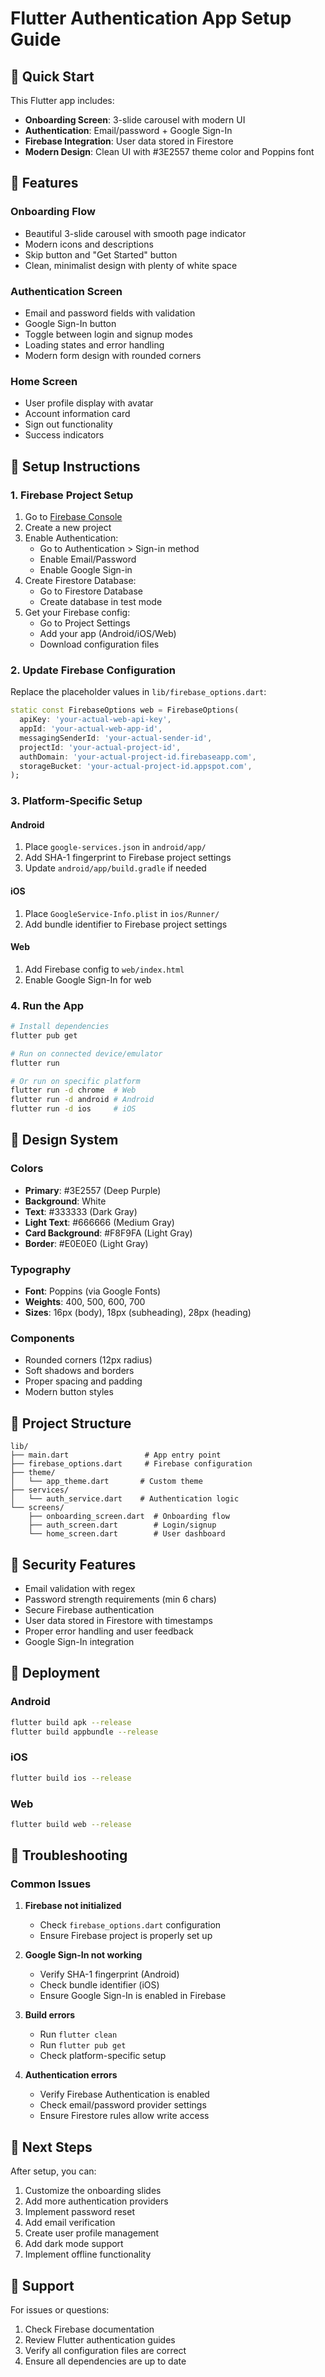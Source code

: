 # Flutter Authentication App Setup Guide

## 🚀 Quick Start

This Flutter app includes:
- **Onboarding Screen**: 3-slide carousel with modern UI
- **Authentication**: Email/password + Google Sign-In
- **Firebase Integration**: User data stored in Firestore
- **Modern Design**: Clean UI with #3E2557 theme color and Poppins font

## 📱 Features

### Onboarding Flow
- Beautiful 3-slide carousel with smooth page indicator
- Modern icons and descriptions
- Skip button and "Get Started" button
- Clean, minimalist design with plenty of white space

### Authentication Screen
- Email and password fields with validation
- Google Sign-In button
- Toggle between login and signup modes
- Loading states and error handling
- Modern form design with rounded corners

### Home Screen
- User profile display with avatar
- Account information card
- Sign out functionality
- Success indicators

## 🔧 Setup Instructions

### 1. Firebase Project Setup

1. Go to [Firebase Console](https://console.firebase.google.com/)
2. Create a new project
3. Enable Authentication:
   - Go to Authentication > Sign-in method
   - Enable Email/Password
   - Enable Google Sign-in
4. Create Firestore Database:
   - Go to Firestore Database
   - Create database in test mode
5. Get your Firebase config:
   - Go to Project Settings
   - Add your app (Android/iOS/Web)
   - Download configuration files

### 2. Update Firebase Configuration

Replace the placeholder values in `lib/firebase_options.dart`:

```dart
static const FirebaseOptions web = FirebaseOptions(
  apiKey: 'your-actual-web-api-key',
  appId: 'your-actual-web-app-id',
  messagingSenderId: 'your-actual-sender-id',
  projectId: 'your-actual-project-id',
  authDomain: 'your-actual-project-id.firebaseapp.com',
  storageBucket: 'your-actual-project-id.appspot.com',
);
```

### 3. Platform-Specific Setup

#### Android
1. Place `google-services.json` in `android/app/`
2. Add SHA-1 fingerprint to Firebase project settings
3. Update `android/app/build.gradle` if needed

#### iOS
1. Place `GoogleService-Info.plist` in `ios/Runner/`
2. Add bundle identifier to Firebase project settings

#### Web
1. Add Firebase config to `web/index.html`
2. Enable Google Sign-In for web

### 4. Run the App

```bash
# Install dependencies
flutter pub get

# Run on connected device/emulator
flutter run

# Or run on specific platform
flutter run -d chrome  # Web
flutter run -d android # Android
flutter run -d ios     # iOS
```

## 🎨 Design System

### Colors
- **Primary**: #3E2557 (Deep Purple)
- **Background**: White
- **Text**: #333333 (Dark Gray)
- **Light Text**: #666666 (Medium Gray)
- **Card Background**: #F8F9FA (Light Gray)
- **Border**: #E0E0E0 (Light Gray)

### Typography
- **Font**: Poppins (via Google Fonts)
- **Weights**: 400, 500, 600, 700
- **Sizes**: 16px (body), 18px (subheading), 28px (heading)

### Components
- Rounded corners (12px radius)
- Soft shadows and borders
- Proper spacing and padding
- Modern button styles

## 📁 Project Structure

```
lib/
├── main.dart                 # App entry point
├── firebase_options.dart     # Firebase configuration
├── theme/
│   └── app_theme.dart       # Custom theme
├── services/
│   └── auth_service.dart    # Authentication logic
└── screens/
    ├── onboarding_screen.dart  # Onboarding flow
    ├── auth_screen.dart        # Login/signup
    └── home_screen.dart        # User dashboard
```

## 🔐 Security Features

- Email validation with regex
- Password strength requirements (min 6 chars)
- Secure Firebase authentication
- User data stored in Firestore with timestamps
- Proper error handling and user feedback
- Google Sign-In integration

## 🚀 Deployment

### Android
```bash
flutter build apk --release
flutter build appbundle --release
```

### iOS
```bash
flutter build ios --release
```

### Web
```bash
flutter build web --release
```

## 🐛 Troubleshooting

### Common Issues

1. **Firebase not initialized**
   - Check `firebase_options.dart` configuration
   - Ensure Firebase project is properly set up

2. **Google Sign-In not working**
   - Verify SHA-1 fingerprint (Android)
   - Check bundle identifier (iOS)
   - Ensure Google Sign-In is enabled in Firebase

3. **Build errors**
   - Run `flutter clean`
   - Run `flutter pub get`
   - Check platform-specific setup

4. **Authentication errors**
   - Verify Firebase Authentication is enabled
   - Check email/password provider settings
   - Ensure Firestore rules allow write access

## 📝 Next Steps

After setup, you can:
1. Customize the onboarding slides
2. Add more authentication providers
3. Implement password reset
4. Add email verification
5. Create user profile management
6. Add dark mode support
7. Implement offline functionality

## 🤝 Support

For issues or questions:
1. Check Firebase documentation
2. Review Flutter authentication guides
3. Verify all configuration files are correct
4. Ensure all dependencies are up to date 